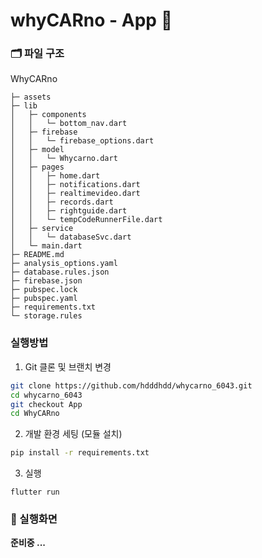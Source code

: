 # whyCARno - App 📱

### 🗂️ 파일 구조
WhyCARno
```
├─ assets
├─ lib
│   ├─ components
│   │   └─ bottom_nav.dart
│   ├─ firebase
│   │   └─ firebase_options.dart
│   ├─ model
│   │   └─ Whycarno.dart
│   ├─ pages
│   │   ├─ home.dart
│   │   ├─ notifications.dart
│   │   ├─ realtimevideo.dart
│   │   ├─ records.dart
│   │   ├─ rightguide.dart
│   │   └─ tempCodeRunnerFile.dart
│   ├─ service
│   │   └─ databaseSvc.dart
│   └─ main.dart
├─ README.md
├─ analysis_options.yaml
├─ database.rules.json
├─ firebase.json
├─ pubspec.lock
├─ pubspec.yaml
├─ requirements.txt
└─ storage.rules
```

### 실행방법
1. Git 클론 및 브랜치 변경
  ```bash
  git clone https://github.com/hdddhdd/whycarno_6043.git
  cd whycarno_6043
  git checkout App
  cd WhyCARno
  ```

2. 개발 환경 세팅 (모듈 설치)
  ```bash
  pip install -r requirements.txt
  ```

3. 실행
  ```
  flutter run
  ```

### 📸 실행화면
**준비중 ...**
